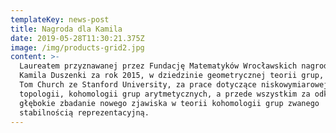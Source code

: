 ```yaml
---
templateKey: news-post
title: Nagroda dla Kamila
date: 2019-05-28T11:30:21.375Z
image: /img/products-grid2.jpg
content: >-
  Laureatem przyznawanej przez Fundację Matematyków Wrocławskich nagrody imienia
  Kamila Duszenki za rok 2015, w dziedzinie geometrycznej teorii grup, został
  Tom Church ze Stanford University, za prace dotyczące niskowymiarowej
  topologii, kohomologii grup arytmetycznych, a przede wszystkim za odkrycie i
  głębokie zbadanie nowego zjawiska w teorii kohomologii grup zwanego
  stabilnością reprezentacyjną.
---
```


